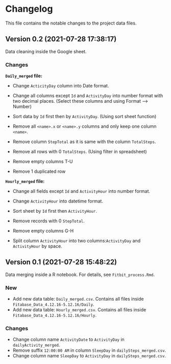 # Changelog

This file contains the notable changes to the project data files.



## Version 0.2 (2021-07-28 17:38:17)

Data cleaning inside the Google sheet.

### Changes

 **`Daily_merged` file:**

- Change `ActicityDay` column into Date format.
- Change all columns except `Id` and `ActivityDay` into number format with two decimal places. (Select these columns and using Format --> Number)

- Sort data by `Id` first then by `ActivityDay`. (Using sort sheet function)
- Remove all `<name>.x` or `<name>.y` columns and only keep one column `<name>`.
- Remove column `StepTotal` as it is same with the column `TotalSteps`.
- Remove all rows with 0 `TotalSteps`. (Using filter in spreadsheet)
- Remove empty columns T-U
- Remove 1 duplicated row

**`Hourly_merged` file:**

- Change all fields except `Id` and `ActivityHour` into number format.
- Change `ActivityHour` into datetime format.
- Sort sheet by `Id` first then `ActivityHour`.

- Remove records with 0 `StepTotal`.

- Remove empty columns G-H
- Split column `ActivityHour` into two columns:`ActivityDay` and `ActivityHour` by space.



## Version 0.1 (2021-07-28 15:48:22)

Data merging inside a R notebook. For details, see `Fitbit_process.Rmd`.

### New

- Add new data table: `Daily_merged.csv`. Contains all files inside `Fitabase_Data_4.12.16-5.12.16/Daily`.
- Add new data table: `Hourly_merged.csv`. Contains all files inside `Fitabase_Data_4.12.16-5.12.16/Hourly`.

### Changes

- Change column name `ActivityDate` to `ActivityDay` in `dailyActivity_merged`.
- Remove suffix `12:00:00 AM` in column `SleepDay` in `dailySteps_merged.csv`.
- Change column name `SleepDay` to `ActivityDay` in `dailySteps_merged.csv`. 

